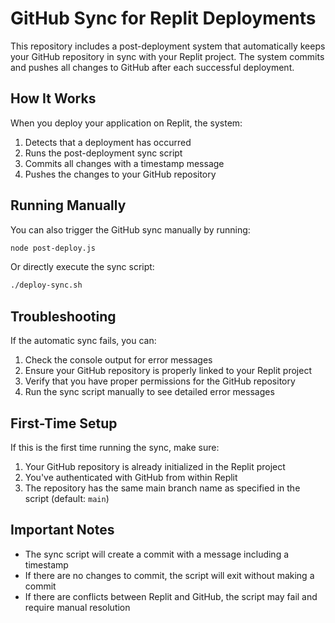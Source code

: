 # GitHub Sync for Replit Deployments

This repository includes a post-deployment system that automatically keeps your GitHub repository in sync with your Replit project. The system commits and pushes all changes to GitHub after each successful deployment.

## How It Works

When you deploy your application on Replit, the system:

1. Detects that a deployment has occurred
2. Runs the post-deployment sync script
3. Commits all changes with a timestamp message
4. Pushes the changes to your GitHub repository

## Running Manually

You can also trigger the GitHub sync manually by running:

```bash
node post-deploy.js
```

Or directly execute the sync script:

```bash
./deploy-sync.sh
```

## Troubleshooting

If the automatic sync fails, you can:

1. Check the console output for error messages
2. Ensure your GitHub repository is properly linked to your Replit project
3. Verify that you have proper permissions for the GitHub repository
4. Run the sync script manually to see detailed error messages

## First-Time Setup

If this is the first time running the sync, make sure:

1. Your GitHub repository is already initialized in the Replit project
2. You've authenticated with GitHub from within Replit
3. The repository has the same main branch name as specified in the script (default: `main`)

## Important Notes

- The sync script will create a commit with a message including a timestamp
- If there are no changes to commit, the script will exit without making a commit
- If there are conflicts between Replit and GitHub, the script may fail and require manual resolution